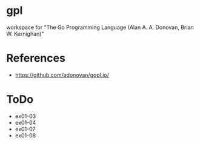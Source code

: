 # gpl

workspace for "The Go Programming Language (Alan A. A. Donovan, Brian W. Kernighan)"

# References

- https://github.com/adonovan/gopl.io/

# ToDo

- ex01-03
- ex01-04
- ex01-07
- ex01-08
